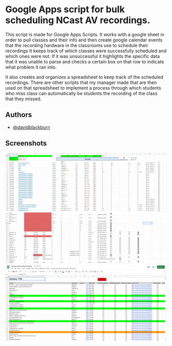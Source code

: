 
# Google Apps script for bulk scheduling NCast AV recordings. 

This script is made for Google Apps Scripts. It works with a google sheet
in order to pull classes and their info and then create google calendar events 
that the recording hardware in the classrooms use to schedule their recordings
It keeps track of which classes were successfully scheduled and which ones were not.
If it was unsuccessful it highlights the specific data that it was unable to parse and checks
a certain box on that row to indicate what problem it ran into. 

It also creates and organizes a spreadsheet to keep track of the scheduled recordings.
There are other scripts that my manager made that are then used on that spreadsheet
to implement a process through which students who miss class can automatically be students
the recording of the class that they missed. 

## Authors

- [@davidblackburn](https://derpysquid1121.github.io/website/)

## Screenshots

![Bulk data spreadsheet](/readme_src/Capture1.PNG)
![Bulk data spreadsheet with successes and errors](/readme_src/Capture2.PNG)
![Scheduled Recording sheet](/readme_src/Capture3.PNG)